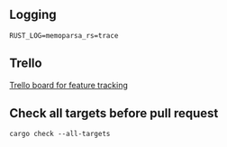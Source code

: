 ## Logging
`RUST_LOG=memoparsa_rs=trace`

## Trello
[Trello board for feature tracking](https://trello.com/b/63wxxS5e/memoparsa)

## Check all targets before pull request
`cargo check --all-targets`

